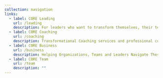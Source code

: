 ```yaml
---
collection: navigation
links:
  - label: CORE Leading
    url: /leading
    description: For leaders who want to transform themselves, their teams & companies
  - label: CORE Coaching
    url: /coaching
    description: Transformational Coaching services and professional coaching certifications
  - label: CORE Business
    url: /business
    description: Helping Organizations, Teams and Leaders Navigate These Difficult Times
  - label: CORE Team
    url: /team
    description: ""
---
```

